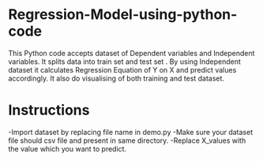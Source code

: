 # Regression-Model-using-python-code
This Python code accepts dataset of Dependent variables and Independent variables.
It splits data into train set and test set .
By using Independent dataset it calculates Regression Equation of Y on X and predict values accordingly.
It also do visualising of both training and test dataset.

# Instructions

-Import dataset by replacing file name in demo.py 
-Make sure your dataset file should csv file and present in same directory.
-Replace X_values with the value which you want to predict.
